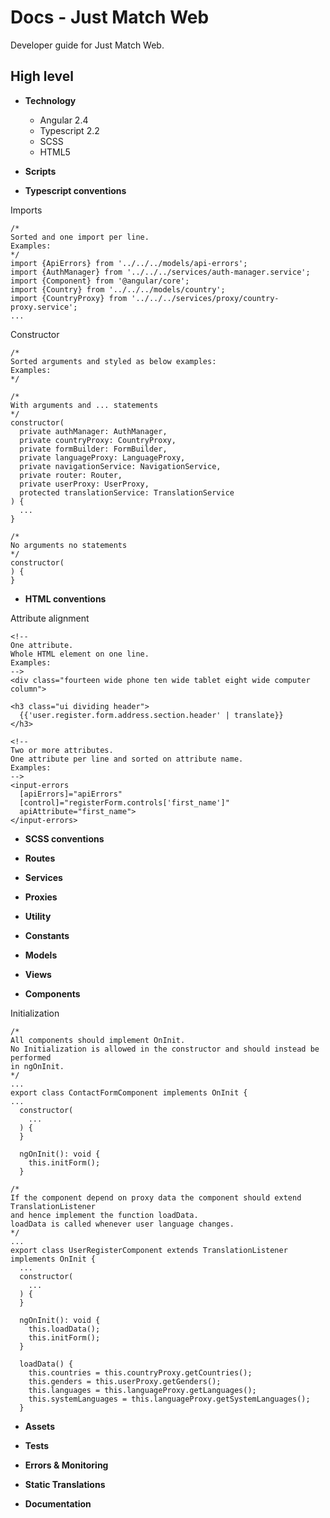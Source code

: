 # Docs - Just Match Web

Developer guide for Just Match Web.

## High level

* __Technology__
  - Angular 2.4
  - Typescript 2.2
  - SCSS
  - HTML5

* __Scripts__

* __Typescript conventions__

Imports
```
/*
Sorted and one import per line.
Examples:
*/
import {ApiErrors} from '../../../models/api-errors';
import {AuthManager} from '../../../services/auth-manager.service';
import {Component} from '@angular/core';
import {Country} from '../../../models/country';
import {CountryProxy} from '../../../services/proxy/country-proxy.service';
...

```

Constructor
```
/*
Sorted arguments and styled as below examples:
Examples:
*/

/*
With arguments and ... statements
*/
constructor(
  private authManager: AuthManager,
  private countryProxy: CountryProxy,
  private formBuilder: FormBuilder,
  private languageProxy: LanguageProxy,
  private navigationService: NavigationService,
  private router: Router,
  private userProxy: UserProxy,
  protected translationService: TranslationService
) {
  ...
}

/*
No arguments no statements
*/
constructor(
) {
}

```


* __HTML conventions__

Attribute alignment
```
<!--
One attribute.
Whole HTML element on one line.
Examples:
-->
<div class="fourteen wide phone ten wide tablet eight wide computer column">

<h3 class="ui dividing header">
  {{'user.register.form.address.section.header' | translate}}
</h3>

<!--
Two or more attributes.
One attribute per line and sorted on attribute name.
Examples:
-->
<input-errors
  [apiErrors]="apiErrors"
  [control]="registerForm.controls['first_name']"
  apiAttribute="first_name">
</input-errors>
```


* __SCSS conventions__

* __Routes__

* __Services__

* __Proxies__

* __Utility__

* __Constants__

* __Models__

* __Views__

* __Components__

Initialization

```
/*
All components should implement OnInit.
No Initialization is allowed in the constructor and should instead be performed
in ngOnInit.
*/
...
export class ContactFormComponent implements OnInit {
...
  constructor(
    ...
  ) {
  }

  ngOnInit(): void {
    this.initForm();
  }
```

```
/*
If the component depend on proxy data the component should extend TranslationListener
and hence implement the function loadData.
loadData is called whenever user language changes.
*/
...
export class UserRegisterComponent extends TranslationListener implements OnInit {
  ...
  constructor(
    ...
  ) {
  }

  ngOnInit(): void {
    this.loadData();
    this.initForm();
  }

  loadData() {
    this.countries = this.countryProxy.getCountries();
    this.genders = this.userProxy.getGenders();
    this.languages = this.languageProxy.getLanguages();
    this.systemLanguages = this.languageProxy.getSystemLanguages();
  }

```

* __Assets__

* __Tests__

* __Errors & Monitoring__

* __Static Translations__

* __Documentation__
